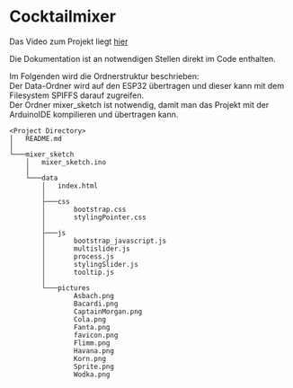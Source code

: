 # Cocktailmixer
Das Video zum Projekt liegt [hier](https://fhaachen-my.sharepoint.com/:v:/g/personal/js8887s_ad_fh-aachen_de/EamDBifn-WFDpxlZjA2XymABcHoGrmEQKDNPN-1u2kg-rQ?e=rquoVZ)

Die Dokumentation ist an notwendigen Stellen direkt im Code enthalten.

Im Folgenden wird die Ordnerstruktur beschrieben: <br/>
Der Data-Ordner wird auf den ESP32 übertragen und dieser kann mit dem Filesystem SPIFFS darauf zugreifen. <br/>
Der Ordner mixer_sketch ist notwendig, damit man das Projekt mit der ArduinoIDE kompilieren und übertragen kann.
```
<Project Directory>
│   README.md
│
└───mixer_sketch
    │   mixer_sketch.ino
    │
    └───data
        │   index.html
        │
        ├───css
        │       bootstrap.css
        │       stylingPointer.css
        │
        ├───js
        │       bootstrap_javascript.js
        │       multislider.js
        │       process.js
        │       stylingSlider.js
        │       tooltip.js
        │
        └───pictures
                Asbach.png
                Bacardi.png
                CaptainMorgan.png
                Cola.png
                Fanta.png
                favicon.png
                Flimm.png
                Havana.png
                Korn.png
                Sprite.png
                Wodka.png
```
